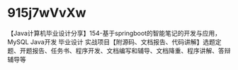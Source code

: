 # 915j7wVvXw
【Java计算机毕业设计分享】154-基于springboot的智能笔记的开发与应用，MySQL Java开发 毕业设计 实战项目【附源码、文档报告、代码讲解】选题定题、开题报告、任务书、程序开发、文档编写和辅导、文档降重、程序讲解、答辩辅导等
